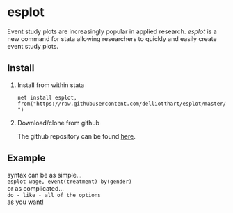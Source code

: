 # esplot

Event study plots are increasingly popular in applied research. _esplot_ is a new command for stata allowing researchers to quickly and easily create event study plots.

## Install

1. Install from within stata

   `net install esplot, from("https://raw.githubusercontent.com/delliotthart/esplot/master/")`

2. Download/clone from github

   The github repository can be found [here](https://raw.githubusercontent.com/delliotthart/esplot/master/README.md).

## Example

syntax can be as simple...  
`esplot wage, event(treatment) by(gender)`  
or as complicated...  
`do - like - all of the options`  
as you want!
